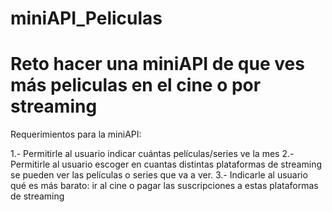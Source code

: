 # miniAPI_Peliculas

# Reto hacer una miniAPI de que ves más peliculas en el cine o por streaming

Requerimientos para la miniAPI:

1.- Permitirle al usuario indicar cuántas películas/series ve la mes
2.- Permitirle al usuario escoger en cuantas distintas plataformas de streaming se pueden ver las 
películas o series que va a ver.
3.- Indicarle al usuario qué es más barato: ir al cine o pagar las suscripciones a estas plataformas de streaming
